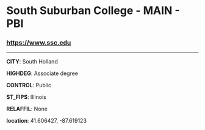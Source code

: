 # South Suburban College - MAIN - PBI
### https://www.ssc.edu
---
**CITY**: South Holland

**HIGHDEG**: Associate degree

**CONTROL**: Public

**ST_FIPS**: Illinois

**RELAFFIL**: None

**location**: 41.606427, -87.619123